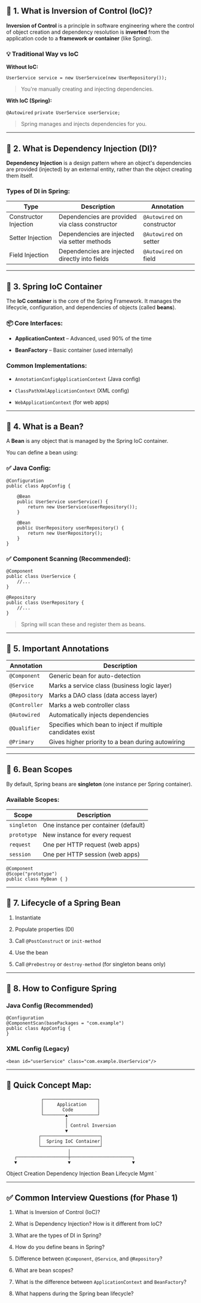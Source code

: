 ## 🔹 1. What is Inversion of Control (IoC)?

**Inversion of Control** is a principle in software engineering where the control of object creation and dependency resolution is **inverted** from the application code to a **framework or container** (like Spring).

### 💡 Traditional Way vs IoC

**Without IoC:**

`UserService service = new UserService(new UserRepository());`

> You're manually creating and injecting dependencies.

**With IoC (Spring):**

`@Autowired`
`private UserService userService;`

> Spring manages and injects dependencies for you.

---

## 🔹 2. What is Dependency Injection (DI)?

**Dependency Injection** is a design pattern where an object's dependencies are provided (injected) by an external entity, rather than the object creating them itself.

### Types of DI in Spring:

|Type|Description|Annotation|
|---|---|---|
|Constructor Injection|Dependencies are provided via class constructor|`@Autowired` on constructor|
|Setter Injection|Dependencies are injected via setter methods|`@Autowired` on setter|
|Field Injection|Dependencies are injected directly into fields|`@Autowired` on field|

---

## 🔹 3. Spring IoC Container

The **IoC container** is the core of the Spring Framework. It manages the lifecycle, configuration, and dependencies of objects (called **beans**).

### 📦 Core Interfaces:

- **ApplicationContext** – Advanced, used 90% of the time
    
- **BeanFactory** – Basic container (used internally)
    

### Common Implementations:

- `AnnotationConfigApplicationContext` (Java config)
    
- `ClassPathXmlApplicationContext` (XML config)
    
- `WebApplicationContext` (for web apps)
    

---

## 🔹 4. What is a Bean?

A **Bean** is any object that is managed by the Spring IoC container.

You can define a bean using:

### ✅ Java Config:

```
@Configuration
public class AppConfig {

    @Bean
    public UserService userService() {
        return new UserService(userRepository());
    }

    @Bean
    public UserRepository userRepository() {
        return new UserRepository();
    }
}

```

### ✅ Component Scanning (Recommended):

```
@Component
public class UserService {
    //...
}

@Repository
public class UserRepository {
    //...
}
```

> Spring will scan these and register them as beans.

---

## 🔹 5. Important Annotations

|Annotation|Description|
|---|---|
|`@Component`|Generic bean for auto-detection|
|`@Service`|Marks a service class (business logic layer)|
|`@Repository`|Marks a DAO class (data access layer)|
|`@Controller`|Marks a web controller class|
|`@Autowired`|Automatically injects dependencies|
|`@Qualifier`|Specifies which bean to inject if multiple candidates exist|
|`@Primary`|Gives higher priority to a bean during autowiring|

---

## 🔹 6. Bean Scopes

By default, Spring beans are **singleton** (one instance per Spring container).

### Available Scopes:

|Scope|Description|
|---|---|
|`singleton`|One instance per container (default)|
|`prototype`|New instance for every request|
|`request`|One per HTTP request (web apps)|
|`session`|One per HTTP session (web apps)|

```
@Component
@Scope("prototype")
public class MyBean { }
```

---

## 🔹 7. Lifecycle of a Spring Bean

1. Instantiate
    
2. Populate properties (DI)
    
3. Call `@PostConstruct` or `init-method`
    
4. Use the bean
    
5. Call `@PreDestroy` or `destroy-method` (for singleton beans only)
    

---

## 🔹 8. How to Configure Spring

### Java Config (Recommended)

```
@Configuration
@ComponentScan(basePackages = "com.example")
public class AppConfig {
}
```

### XML Config (Legacy)

`<bean id="userService" class="com.example.UserService"/>`

---

## 🧠 Quick Concept Map:

                 ┌────────────────────┐
                 │     Application    │
                 │       Code         │
                 └────────▲───────────┘
                          │
                          │ Control Inversion
                          ▼
                ┌──────────────────────┐
                │  Spring IoC Container│
                └──────────────────────┘
                           │
       ┌───────────────────┼───────────────────────┐
       ▼                   ▼                       ▼
Object Creation      Dependency Injection    Bean Lifecycle Mgmt
`

---

## ✅ Common Interview Questions (for Phase 1)

1. What is Inversion of Control (IoC)?
    
2. What is Dependency Injection? How is it different from IoC?
    
3. What are the types of DI in Spring?
    
4. How do you define beans in Spring?
    
5. Difference between `@Component`, `@Service`, and `@Repository`?
    
6. What are bean scopes?
    
7. What is the difference between `ApplicationContext` and `BeanFactory`?
    
8. What happens during the Spring bean lifecycle?